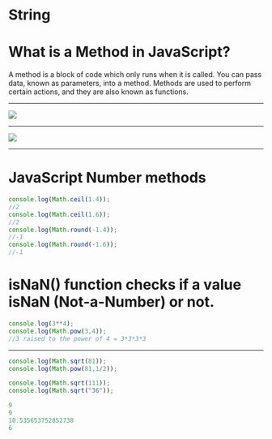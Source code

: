 # String
# What is a Method in JavaScript?
A method is a block of code which only runs when
it is called. You can pass data, known as
parameters, into a method. Methods are used to
perform certain actions, and they are also known
as functions.
___
![](https://dmitripavlutin.com/what-is-string-in-javascript/cover.png)
___
![](https://www.lambdatest.com/blog/wp-content/uploads/2021/06/string-method-1024x768.gif)
___
# JavaScript Number methods 
``` JavaScript
console.log(Math.ceil(1.4)); 
//2
console.log(Math.ceil(1.6)); 
//2
console.log(Math.round(-1.4));
//-1
console.log(Math.round(-1.6));
//-1
```
# isNaN() function checks if a value isNaN (Not-a-Number) or not.

``` JavaScript
console.log(3**4);
console.log(Math.pow(3,4));
//3 raised to the power of 4 = 3*3*3*3
```
___
``` JavaScript
console.log(Math.sqrt(81));
console.log(Math.pow(81,1/2));

console.log(Math.sqrt(111));
console.log(Math.sqrt("36"));

9
9
10.535653752852738
6
```